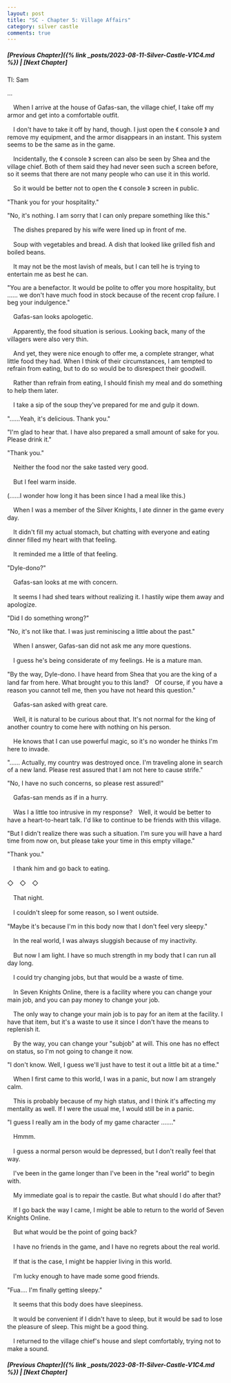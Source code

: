 ```yaml
---
layout: post
title: "SC - Chapter 5: Village Affairs"
category: silver castle
comments: true
---
```


##### [Previous Chapter]({% link _posts/2023-08-11-Silver-Castle-V1C4.md %}) \| [Next Chapter]



Tl: Sam

…


　When I arrive at the house of  Gafas-san, the village chief, I take off my armor and get into a comfortable outfit.

　I don't have to take it off by hand, though. I just open the 《  console  》 and remove my equipment, and the armor disappears in an instant. This system seems to be the same as in the game.

　Incidentally, the 《 console 》 screen can also be seen by Shea and the village chief. Both of them said they had never seen such a screen before, so it seems that there are not many people who can use it in this world.
<!--more-->

　So it would be better not to open the 《  console  》 screen in public.


"Thank you for your hospitality."

"No, it's nothing. I am sorry that I can only prepare something like this."


　The dishes prepared by his wife were lined up in front of me.

　Soup with vegetables and bread. A dish that looked like grilled fish and boiled beans.


　It may not be the most lavish of meals, but I can tell he is trying to entertain me as best he can.


"You are a benefactor. It would be polite to offer you more hospitality, but ...... we don't have much food in stock because of the recent crop failure. I beg your indulgence."


　Gafas-san looks apologetic.

　Apparently, the food situation is serious. Looking back, many of the villagers were also very thin.


　And yet, they were nice enough to offer me, a complete stranger, what little food they had. When I think of their circumstances, I am tempted to refrain from eating, but to do so would be to disrespect their goodwill.

　Rather than refrain from eating, I should finish my meal and do something to help them later.

　I take a sip of the soup they've prepared for me and gulp it down.


"......Yeah, it's delicious. Thank you."

"I'm glad to hear that. I have also prepared a small amount of sake for you. Please drink it."

"Thank you."


　Neither the food nor the sake tasted very good.

　But I feel warm inside.


(......I wonder how long it has been since I had a meal like this.)

　When I was a member of the Silver Knights, I ate dinner in the game every day.

　It didn't fill my actual stomach, but chatting with everyone and eating dinner filled my heart with that feeling.

　It reminded me a little of that feeling.


"Dyle-dono?"


　Gafas-san looks at me with concern.

　It seems I had shed tears without realizing it. I hastily wipe them away and apologize.


"Did I do something wrong?"

"No, it's not like that. I was just reminiscing a little about the past."


　When I answer, Gafas-san did not ask me any more questions.

　I guess he's being considerate of my feelings. He is a mature man.


"By the way, Dyle-dono. I have heard from Shea that you are the king of a land far from here. What brought you to this land?　Of course, if you have a reason you cannot tell me, then you have not heard this question."


　Gafas-san asked with great care.

　Well, it is natural to be curious about that. It's not normal for the king of another country to come here with nothing on his person.

　He knows that I can use powerful magic, so it's no wonder he thinks I'm here to invade.


"...... Actually, my country was destroyed once. I'm traveling alone in search of a new land. Please rest assured that I am not here to cause strife."

"No, I have no such concerns, so please rest assured!"


　Gafas-san mends as if in a hurry.

　Was I a little too intrusive in my response?　Well, it would be better to have a heart-to-heart talk. I'd like to continue to be friends with this village.


"But I didn't realize there was such a situation. I'm sure you will have a hard time from now on, but please take your time in this empty village."

"Thank you."


　I thank him and go back to eating.


◇　◇　◇


　That night.

　I couldn't sleep for some reason, so I went outside.


"Maybe it's because I'm in this body now that I don't feel very sleepy."


　In the real world, I was always sluggish because of my inactivity.

　But now I am light. I have so much strength in my body that I can run all day long.


　I could try changing jobs, but that would be a waste of time.


　In Seven Knights Online, there is a facility where you can change your main job, and you can pay money to change your job.

　The only way to change your main job is to pay for an item at the facility. I have that item, but it's a waste to use it since I don't have the means to replenish it.

　By the way, you can change your "subjob" at will. This one has no effect on status, so I'm not going to change it now.


"I don't know. Well, I guess we'll just have to test it out a little bit at a time."


　When I first came to this world, I was in a panic, but now I am strangely calm.

　This is probably because of my high status, and I think it's affecting my mentality as well. If I were the usual me, I would still be in a panic.


"I guess I really am in the body of my game character ......."


　Hmmm.

　I guess a normal person would be depressed, but I don't really feel that way.

　I've been in the game longer than I've been in the "real world" to begin with.


　My immediate goal is to repair the castle. But what should I do after that?


　If I go back the way I came, I might be able to return to the world of Seven Knights Online.

　But what would be the point of going back?

　I have no friends in the game, and I have no regrets about the real world.

　If that is the case, I might be happier living in this world.

　I'm lucky enough to have made some good friends.


"Fua.... I'm finally getting sleepy."


　It seems that this body does have sleepiness.

　It would be convenient if I didn't have to sleep, but it would be sad to lose the pleasure of sleep. This might be a good thing.


　I returned to the village chief's house and slept comfortably, trying not to make a sound.





##### [Previous Chapter]({% link _posts/2023-08-11-Silver-Castle-V1C4.md %}) \| [Next Chapter]

